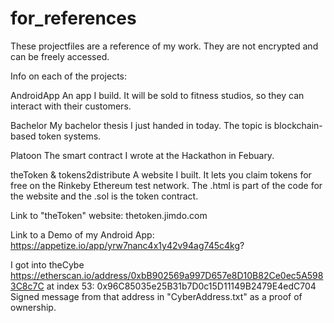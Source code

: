 # for_references

These projectfiles are a reference of my work.
They are not encrypted and can be freely accessed.

Info on each of the projects:

AndroidApp      An app I build. It will be sold to fitness studios, so they can
                interact with their customers.
                
Bachelor        My bachelor thesis I just handed in today. The topic is
                blockchain-based token systems.
                
Platoon         The smart contract I wrote at the Hackathon in Febuary.

theToken & tokens2distribute
                A website I built. It lets you claim tokens for free on the
                Rinkeby Ethereum test network. The .html is part of the code
                for the website and the .sol is the token contract.


Link to "theToken" website:
thetoken.jimdo.com

Link to a Demo of my Android App:
https://appetize.io/app/yrw7nanc4x1y42v94ag745c4kg?

I got into theCybe
https://etherscan.io/address/0xbB902569a997D657e8D10B82Ce0ec5A5983C8c7C
at index 53: 0x96C85035e25B31b7D0c15D11149B2479E4edC704
Signed message from that address in "CyberAddress.txt" as a proof of ownership.